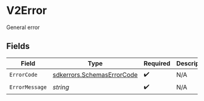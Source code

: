 # V2Error

General error


## Fields

| Field                                                                           | Type                                                                            | Required                                                                        | Description                                                                     |
| ------------------------------------------------------------------------------- | ------------------------------------------------------------------------------- | ------------------------------------------------------------------------------- | ------------------------------------------------------------------------------- |
| `ErrorCode`                                                                     | [sdkerrors.SchemasErrorCode](../../../pkg/models/sdkerrors/schemaserrorcode.md) | :heavy_check_mark:                                                              | N/A                                                                             |
| `ErrorMessage`                                                                  | *string*                                                                        | :heavy_check_mark:                                                              | N/A                                                                             |